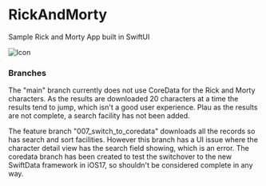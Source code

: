 # RickAndMorty
Sample Rick and Morty App built in SwiftUI

![Icon](RickAndMorty/Assets.xcassets/AppIconset/AppIcon.png)

### Branches
The "main" branch currently does not use CoreData for the Rick and Morty characters.
As the results are downloaded 20 characters at a time the results tend to jump, which isn't a good user experience.
Plau as the results are not complete, a search facility has not been added.

The feature branch "007_switch_to_coredata" downloads all the records so has search and sort facilities.
However this branch has a UI issue where the character detail view has the search field showing, which is an error.
The coredata branch has been created to test the switchover to the new SwiftData framework in iOS17, so shouldn't be considered complete in any way.

